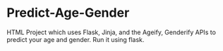 # Predict-Age-Gender
HTML Project which uses Flask, Jinja, and the Ageify, Genderify APIs to predict your age and gender.
Run it using flask.
